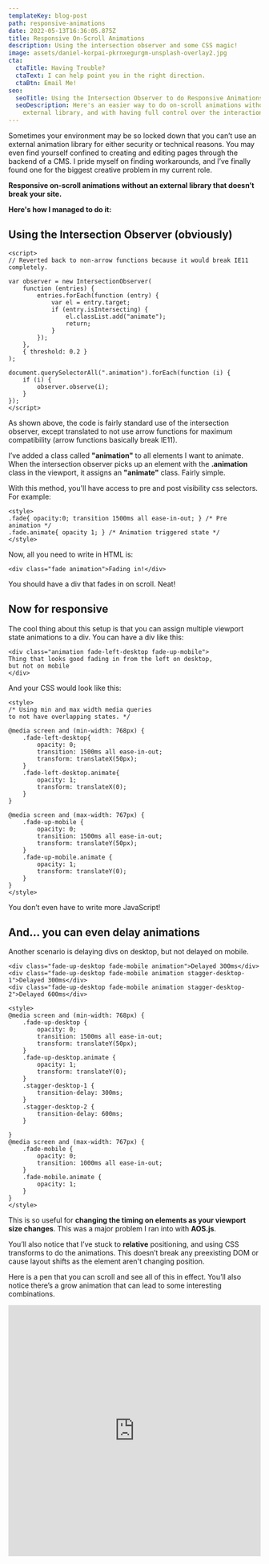 ```yaml
---
templateKey: blog-post
path: responsive-animations
date: 2022-05-13T16:36:05.875Z
title: Responsive On-Scroll Animations
description: Using the intersection observer and some CSS magic!
image: assets/daniel-korpai-pkrnxegurgm-unsplash-overlay2.jpg
cta:
  ctaTitle: Having Trouble?
  ctaText: I can help point you in the right direction.
  ctaBtn: Email Me!
seo:
  seoTitle: Using the Intersection Observer to do Responsive Animations | Jason Somai
  seoDescription: Here's an easier way to do on-scroll animations without using an
    external library, and with having full control over the interactions.
---
```

Sometimes your environment may be so locked down that you can’t use an external animation library for either security or technical reasons. You may even find yourself confined to creating and editing pages through the backend of a CMS. I pride myself on finding workarounds, and I’ve finally found one for the biggest creative problem in my current role.

**Responsive on-scroll animations without an external library that doesn’t break your site.**

**Here's how I managed to do it:**

## Using the Intersection Observer (obviously)

```
<script>
// Reverted back to non-arrow functions because it would break IE11 completely.

var observer = new IntersectionObserver(
	function (entries) {
		entries.forEach(function (entry) {
			var el = entry.target;
			if (entry.isIntersecting) {
				el.classList.add("animate");
				return;
			}
		});
	},
	{ threshold: 0.2 }
);

document.querySelectorAll(".animation").forEach(function (i) {
	if (i) {
		observer.observe(i);
	}
});
</script>
```

As shown above, the code is fairly standard use of the intersection observer, except translated to not use arrow functions for maximum compatibility (arrow functions basically break IE11).

I’ve added a class called **"animation"** to all elements I want to animate. When the intersection observer picks up an element with the **.animation** class in the viewport, it assigns an **"animate"** class. Fairly simple. 

With this method, you'll have access to pre and post visibility css selectors. For example:

```
<style>
.fade{ opacity:0; transition 1500ms all ease-in-out; } /* Pre animation */
.fade.animate{ opacity 1; } /* Animation triggered state */
</style>
```

Now, all you need to write in HTML is:

```
<div class="fade animation">Fading in!</div>
```

You should have a div that fades in on scroll. Neat!

## Now for responsive

The cool thing about this setup is that you can assign multiple viewport state animations to a div. You can have a div like this:

```
<div class="animation fade-left-desktop fade-up-mobile">
Thing that looks good fading in from the left on desktop, 
but not on mobile
</div>
```

And your CSS would look like this:

```
<style>
/* Using min and max width media queries
to not have overlapping states. */

@media screen and (min-width: 768px) {
	.fade-left-desktop{
		opacity: 0;
		transition: 1500ms all ease-in-out;
		transform: translateX(50px);
	}
	.fade-left-desktop.animate{
		opacity: 1;
		transform: translateX(0);
	}
}

@media screen and (max-width: 767px) {
	.fade-up-mobile {
		opacity: 0;
		transition: 1500ms all ease-in-out;
        transform: translateY(50px);
	}
	.fade-up-mobile.animate {
		opacity: 1;
		transform: translateY(0);
	}
}
</style>
```

You don’t even have to write more JavaScript! 

## And... you can even delay animations

Another scenario is delaying divs on desktop, but not delayed on mobile.

```
<div class="fade-up-desktop fade-mobile animation">Delayed 300ms</div>
<div class="fade-up-desktop fade-mobile animation stagger-desktop-1">Delayed 300ms</div>
<div class="fade-up-desktop fade-mobile animation stagger-desktop-2">Delayed 600ms</div>

<style>
@media screen and (min-width: 768px) {
	.fade-up-desktop {
		opacity: 0;
		transition: 1500ms all ease-in-out;
		transform: translateY(50px);
	}
	.fade-up-desktop.animate {
		opacity: 1;
		transform: translateY(0);
	}
	.stagger-desktop-1 {
		transition-delay: 300ms;
	}
	.stagger-desktop-2 {
		transition-delay: 600ms;
	}

}
@media screen and (max-width: 767px) {
	.fade-mobile {
		opacity: 0;
		transition: 1000ms all ease-in-out;
	}
	.fade-mobile.animate {
		opacity: 1;
	}
}
</style>
```

This is so useful for **changing the timing on elements as your viewport size changes**. This was a major problem I ran into with **AOS.js**.

You’ll also notice that I’ve stuck to **relative** positioning, and using CSS transforms to do the animations. This doesn’t break any preexisting DOM or cause layout shifts as the element aren't changing position.

Here is a pen that you can scroll and see all of this in effect. You’ll also notice there’s a grow animation that can lead to some interesting combinations.

<iframe height="500" style="width: 100%;" scrolling="no" title="Easy On Scroll Responsive Animations" src="https://codepen.io/jsomai/embed/MWQgPRY?default-tab=result&theme-id=dark" frameborder="no" loading="lazy" allowtransparency="true" allowfullscreen="true">
  See the Pen <a href="https://codepen.io/jsomai/pen/MWQgPRY">
  Easy On Scroll Responsive Animations</a> by Jason Somai (<a href="https://codepen.io/jsomai">@jsomai</a>)
  on <a href="https://codepen.io">CodePen</a>.
</iframe>